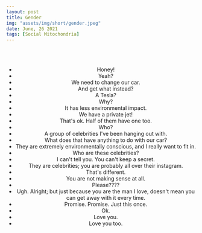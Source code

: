 ```yaml
---
layout: post
title: Gender
img: "assets/img/short/gender.jpeg"
date: June, 26 2021
tags: [Social Mitochondria]
---
```

  
<br><br>
<div align="center">

- Honey!<br>
- Yeah?<br>
- We need to change our car.<br>
- And get what instead?<br>
- A Tesla?<br>
- Why?<br>
- It has less environmental impact.<br>
- We have a private jet!<br>
- That's ok. Half of them have one too.<br>
- Who?<br>
- A group of celebrities I've been hanging out with.<br> 
- What does that have anything to do with our car?<br>
- They are extremely environmentally conscious, and I really want to fit in.<br> 
- Who are these celebrities?<br>
- I can't tell you. You can't keep a secret.<br>
- They are celebrities; you are probably all over their instagram.<br> 
- That's different.<br>
- You are not making sense at all.<br> 
- Please????<br>
- Ugh. Alright; but just because you are the man I love, doesn't mean you can get away with it every time.<br> 
- Promise. Promise. Just this once. <br>
- Ok. <br>
- Love you.<br>
- Love you too. <br>




</div>
<br><br>
<br><br>
<br><br>
<br><br>
<br><br>
<br><br>  
